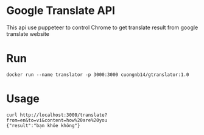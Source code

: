 # Google Translate API

This api use puppeteer to control Chrome to get translate result from google translate website


# Run

```
docker run --name translator -p 3000:3000 cuongnb14/gtranslator:1.0
```

# Usage

```
curl http://localhost:3000/translate?from=en&to=vi&content=how%20are%20you
{"result":"bạn khỏe không"}
``` 